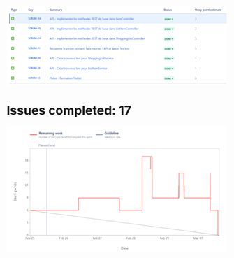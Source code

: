 ![image.png](/.attachments/image-12c34b2f-8e90-4489-a38c-a26462a4fdf2.png)

# Issues completed: 17

![image.png](/.attachments/image-d3853220-db06-4316-87a7-df848903ca95.png)